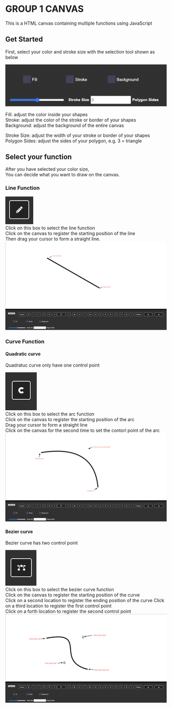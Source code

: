 # GROUP 1 CANVAS

This is a HTML canvas containing multiple functions using JavaScript

## Get Started

First, select your color and stroke size with the selection tool shown as below

![colorBar](./assets/images/readMeImg/ColorBar.png)

Fill: adjust the color inside your shapes  
Stroke: adjust the color of the stroke or border of your shapes  
Background: adjust the background of the entire canvas  

Stroke Size: adjust the width of your stroke or border of your shapes
Polygon Sides: adjust the sides of your polygon, e.g. 3 = triangle

## Select your function

After you have selected your color size,  
You can decide what you want to draw on the canvas.

### Line Function

![Line](./assets/images/readMeImg/Line.png)  
Click on this box to select the line function  
Click on the canvas to register the starting position of the line  
Then drag your cursor to form a straight line.  
![Line](./assets/images/readMeImg/lineDraw.png)  


### Curve Function  

#### Quadratic curve  
Quadratuc curve only have one control point  

![Curve](./assets/images/readMeImg/Arc.png)  
Click on this box to select the arc function  
Click on the canvas to register the starting position of the arc  
Drag your cursor to form a straight line  
Click on the canvas for the second time to set the contorl point of the arc  
![CurveDraw](./assets/images/readMeImg/arcDraw.png)  


#### Bezier curve  
Bezier curve has two control point  

![Curve](./assets/images/readMeImg/Curve.png)  
Click on this box to select the bezier curve function  
Click on the canvas to register the starting position of the curve  
Click on a second location to register the ending position of the curve
Click on a third location to register the first control point  
Click on a forth location to register the second control point  
![Curve](./assets/images/readMeImg/bCurve.png)  
